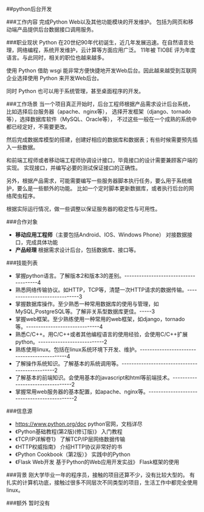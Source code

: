 ##python后台开发

###工作内容
完成Python Web以及其他功能模块的开发维护。
包括为网页和移动端产品提供后台数据接口调用服务。

###职业现状
Python 在20世纪90年代初诞生，近几年发展迅速。在自然语言处理，网络编程，系统开发维护，云计算等方面应用广泛。
11年被 TIOBE 评为年度语言。与此同时，相关的职位也越来越多。

使用 Python 借助 wsgi 能非常方便快捷地开发Web后台。因此越来越受到互联网企业选择使用 Python 来开发Web后台。

同时 Python 也可以用于系统管理，甚至桌面程序的开发。

###工作场景
当一个项目真正开始时，后台工程师根据产品需求设计后台系统，比如选择后台服务器（apache、nginx等），
选择开发框架（django、tornado等），选择数据库软件（MySQL、Oracle等），
不过这些一般在一个成熟的系统中都已经定好，不需要更改。

然后完成数据库模型的搭建，创建好相应的数据库和数据表；有些时候需要预先插入一些数据。

和前端工程师或者移动端工程师协调设计接口，毕竟接口的设计需要兼顾客户端的实现。
实现接口，并编写必要的测试保证接口的正确性。

另外，根据产品需求，可能需要编写一些服务器脚本执行任务，要么用于系统维护，要么是一些额外的功能。
比如一个定时脚本更新数据库，或者执行后台的网络爬虫程序。

根据实际运行情况，做一些调整以保证服务器的稳定性与可用性。

###合作对象
*   **移动应用工程师**（主要包括Android、IOS、Windows Phone）  对接数据接口，完成具体功能
*   **产品经理**        根据需求设计后台，包括数据库、接口等。

###技能列表
*   掌握python语言。了解版本2和版本3的差别。--------------------------------------4
*   熟悉网络传输协议。如HTTP，TCP等，清楚一次HTTP请求的数据传输。------------------------------3
*   掌握数据库操作。至少熟悉一种常用数据库的使用与管理，如MySQL,PostgreSQL等。了解非关系型数据库更佳。-----3
*   掌握web框架。至少熟练使用一种常用的web框架，如django，tornado等。------------------------------4
*   熟悉C/C++。用C/C++或者其他编程语言的使用经验，会使用C/C++扩展python。---------------------------2
*   熟练使用linux。包括在linux系统环境下开发、维护。--------------------------------------------4
*   了解操作系统知识。了解基本的系统调用等。-----------------------------------------------2
*   了解基本的前端知识。会使用基本的javascript和html等前端技术。---------------------------------2
*   掌握常用web服务器的基本配置，如apache、nginx等。--------------------------------------------2

###信息源
*   https://www.python.org/doc   python官网，文档详尽
*   《Python基础教程(第2版)(修订版)》     入门教程
*   《TCP/IP详解卷1》             了解TCP/IP层网络数据传输
*   《HTTP权威指南》              介绍HTTP协议非常好的书
*   《Python Cookbook（第2版）》	实践中的Python
*   《Flask Web开发 基于Python的Web应用开发实战》	Flask框架的使用

###背景
刚大学毕业一年的程序员，接触的项目还算不少，没有比较大型的。
有扎实的计算机功底，接触过很多不同层次不同类型的项目，生活工作中都完全使用linux。

###额外
暂时没有
